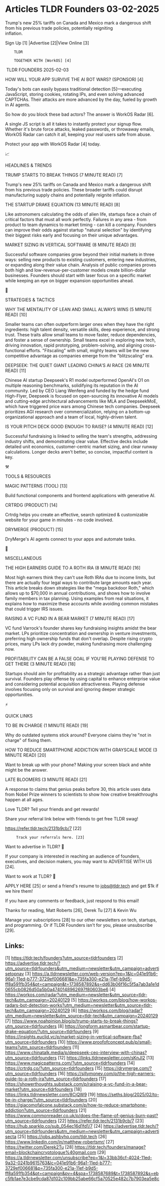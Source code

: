 # Articles TLDR Founders 03-02-2025

Trump's new 25% tariffs on Canada and Mexico mark a dangerous shift
from his previous trade policies, potentially reigniting
inflation. ‌ ‌ ‌ ‌ ‌ ‌ ‌ ‌ ‌ ‌ ‌ ‌ ‌ ‌ ‌ ‌ ‌ ‌ ‌ ‌ ‌ ‌ ‌ ‌ ‌ ‌  ‌ ‌ ‌ ‌ ‌ ‌ ‌ ‌ ‌ ‌ ‌ ‌ ‌ ‌ ‌ ‌ ‌ ‌ ‌ ‌ ‌ ‌ ‌ ‌ ‌ ‌ 


 Sign Up [1] |Advertise [2]|View Online [3] 

		TLDR 

		TOGETHER WITH [WorkOS] [4]

 TLDR FOUNDERS 2025-02-03

 HOW WILL YOUR APP SURVIVE THE AI BOT WARS? (SPONSOR) [4] 

 Today's bots can easily bypass traditional detection [5]—executing
JavaScript, storing cookies, rotating IPs, and even solving advanced
CAPTCHAs. Their attacks are more advanced by the day, fueled by growth
in AI agents.

So how do you block these bad actors? The answer is WorkOS Radar [6].

A single JS script is all it takes to instantly protect your signup
flow. Whether it's brute force attacks, leaked passwords, or throwaway
emails, WorkOS Radar can catch it all, keeping your real users safe
from abuse.

Protect your app with WorkOS Radar [4] today.

📈 

HEADLINES & TRENDS

 TRUMP STARTS TO BREAK THINGS (7 MINUTE READ) [7] 

 Trump's new 25% tariffs on Canada and Mexico mark a dangerous shift
from his previous trade policies. These broader tariffs could disrupt
manufacturing supply chains and potentially reignite inflation. 

 THE STARTUP DRAKE EQUATION (13 MINUTE READ) [8] 

 Like astronomers calculating the odds of alien life, startups face a
chain of critical factors that must all work perfectly. Failures in
any area - from product to team dynamics to market timing - can kill a
company. Founders can improve their odds against startup "natural
selection" by identifying their biggest risks early and focusing on
their unique advantages. 

 MARKET SIZING IN VERTICAL SOFTWARE (8 MINUTE READ) [9] 

 Successful software companies grow beyond their initial markets in
three ways: selling new products to existing customers, entering new
industries, or expanding along their value chain. Analysis of public
companies proves both high and low-revenue-per-customer models create
billion-dollar businesses. Founders should start with laser focus on a
specific market while keeping an eye on bigger expansion opportunities
ahead. 

🧠 

STRATEGIES & TACTICS

 WHY THE MENTALITY OF LEAN AND SMALL ALWAYS WINS (5 MINUTE READ) [10] 

 Smaller teams can often outperform larger ones when they have the
right ingredients: high talent density, versatile skills, deep
experience, and strong trust. These traits allow small teams to move
faster, reduce dependencies, and foster a sense of ownership. Small
teams excel in exploring new tech, driving innovation, rapid
prototyping, problem-solving, and aligning cross-functional efforts.
"Fitscaling" with small, mighty teams will be the new competitive
advantage as companies emerge from the "blitzscaling" era. 

 DEEPSEEK: THE QUIET GIANT LEADING CHINA'S AI RACE (26 MINUTE READ)
[11] 

 Chinese AI startup Deepseek's R1 model outperformed OpenAI's O1 on
multiple reasoning benchmarks, solidifying its reputation in the AI
community. Led by CEO Liang Wenfeng and funded by the hedge fund
High-Flyer, Deepseek is focused on open-sourcing its innovative AI
models and cutting-edge architectural advancements like MLA and
DeepseekMoE, which have triggered price wars among Chinese tech
companies. Deepseek prioritizes AGI research over commercialization,
relying on a bottom-up organizational approach and a team of local,
highly-driven talent. 

 IS YOUR PITCH DECK GOOD ENOUGH TO RAISE? (4 MINUTE READ) [12] 

 Successful fundraising is linked to selling the team's strengths,
addressing industry shifts, and demonstrating clear value. Effective
decks include detailed unit economics, customer-centric market sizing,
and clear runway calculations. Longer decks aren't better, so concise,
impactful content is key. 

⚒️ 

TOOLS & RESOURCES

 MAGIC PATTERNS (TOOL) [13] 

 Build functional components and frontend applications with generative
AI. 

 CRTRDG (PRODUCT) [14] 

 Crtrdg helps you create an effective, search optimized & customizable
website for your game in minutes - no code involved. 

 DRYMERGE (PRODUCT) [15] 

 DryMerge's AI agents connect to your apps and automate tasks. 

🎁 

MISCELLANEOUS

 THE HIGH EARNERS GUIDE TO A ROTH IRA (8 MINUTE READ) [16] 

 Most high earners think they can't use Roth IRAs due to income
limits, but there are actually four legal ways to contribute large
amounts each year. This article breaks down strategies like the "mega
backdoor Roth," which allows up to $70,000 in annual contributions,
and shows how to involve family members in tax planning. Using
examples from real situations, it explains how to maximize these
accounts while avoiding common mistakes that could trigger IRS issues.


 RAISING A VC FUND IN A BEAR MARKET (7 MINUTE READ) [17] 

 VC fund Varrock's founder shares key fundraising insights amidst the
bear market. LPs prioritize concentration and ownership in venture
investments, preferring high ownership funds that don't overlap.
Despite rising crypto prices, many LPs lack dry powder, making
fundraising more challenging now. 

 PROFITABILITY CAN BE A FALSE GOAL IF YOU'RE PLAYING DEFENSE TO GET
THERE (3 MINUTE READ) [18] 

 Startups should aim for profitability as a strategic advantage rather
than just survival. Founders play offense by using capital to enhance
enterprise value and considering potential acquisition attractiveness.
Playing defense involves focusing only on survival and ignoring deeper
strategic opportunities. 

⚡ 

QUICK LINKS

 TO BE IN CHARGE (1 MINUTE READ) [19] 

 Why do outdated systems stick around? Everyone claims they're "not in
charge" of fixing them. 

 HOW TO REDUCE SMARTPHONE ADDICTION WITH GRAYSCALE MODE (3 MINUTE
READ) [20] 

 Want to break up with your phone? Making your screen black and white
might be the answer. 

 LATE BLOOMERS (3 MINUTE READ) [21] 

 A response to claims that genius peaks before 30, this article uses
data from Nobel Prize winners to scientists to show how creative
breakthroughs happen at all ages. 

Love TLDR? Tell your friends and get rewards!

 Share your referral link below with friends to get free TLDR swag! 

 https://refer.tldr.tech/2131b9cb/7 [22] 

		 Track your referrals here. [23] 

Want to advertise in TLDR? 📰

 If your company is interested in reaching an audience of founders,
executives, and decision makers, you may want to ADVERTISE WITH US
[24]. 

Want to work at TLDR? 💼

 APPLY HERE [25] or send a friend's resume to jobs@tldr.tech and get
$1k if we hire them! 

 If you have any comments or feedback, just respond to this email! 

Thanks for reading, 
Matt Roberts [26], Derek Tu [27] & Kevin Wu 

 Manage your subscriptions [28] to our other newsletters on tech,
startups, and programming. Or if TLDR Founders isn't for you, please
unsubscribe [29]. 

 

Links:
------
[1] https://tldr.tech/founders?utm_source=tldrfounders
[2] https://advertise.tldr.tech/?utm_source=tldrfounders&utm_medium=newsletter&utm_campaign=advertisetopnav
[3] https://a.tldrnewsletter.com/web-version?ep=1&lc=041e91b6-96a1-11ed-b777-3729ef006681&p=735fa300-e21a-11ef-b9d5-ff8a591fb354&pt=campaign&t=1738587892&s=dd63b06f16c5f5a7ab3a1e1d0655cb0826d50a5b0a4740148962697f80603be6
[4] https://workos.com/radar?utm_medium=newsletter&utm_source=tldr-tech&utm_campaign=20240129
[5] https://workos.com/blog/how-workos-radars-bot-detection-works?utm_medium=newsletter&utm_source=tldr-tech&utm_campaign=20240129
[6] https://workos.com/blog/radar?utm_medium=newsletter&utm_source=tldr-tech&utm_campaign=20240129
[7] https://www.noahpinion.blog/p/trump-starts-to-break-things?utm_source=tldrfounders
[8] https://longform.asmartbear.com/startup-drake-equation/?utm_source=tldrfounders
[9] https://insights.euclid.vc/p/market-sizing-in-vertical-software-fba?utm_source=tldrfounders
[10] https://www.proofofconcept.pub/p/small-teams?utm_source=tldrfounders
[11] https://www.chinatalk.media/p/deepseek-ceo-interview-with-chinas?utm_source=tldrfounders
[12] https://links.tldrnewsletter.com/sKnJI2
[13] https://www.magicpatterns.com/?utm_source=tldrfounders
[14] https://crtrdg.co/?utm_source=tldrfounders
[15] https://drymerge.com/?utm_source=tldrfounders
[16] https://sillymoney.com/p/the-high-earners-guide-to-a-roth-ira?utm_source=tldrfounders
[17] https://showerthoughts.substack.com/p/raising-a-vc-fund-in-a-bear-market?utm_source=tldrfounders
[18] https://links.tldrnewsletter.com/8CjQW9
[19] https://seths.blog/2025/02/to-be-in-charge/?utm_source=tldrfounders
[20] https://giacomofalcone.substack.com/p/how-to-reduce-smartphone-addiction?utm_source=tldrfounders
[21] https://www.commonreader.co.uk/p/does-the-flame-of-genius-burn-past?utm_source=tldrfounders
[22] https://refer.tldr.tech/2131b9cb/7
[23] https://hub.sparklp.co/sub_054ec16d1fd1/7
[24] https://advertise.tldr.tech/?utm_source=tldrfounders&utm_medium=newsletter&utm_campaign=advertisecta
[25] https://jobs.ashbyhq.com/tldr.tech
[26] https://www.linkedin.com/in/matthew-robertsmr/
[27] https://twitter.com/Derek2Tu
[28] https://tldr.tech/founders/manage?email=blockchaincryptologue%40gmail.com
[29] https://a.tldrnewsletter.com/unsubscribe?ep=1&l=33bb36cf-4024-11ed-9a32-0241b9615763&lc=041e91b6-96a1-11ed-b777-3729ef006681&p=735fa300-e21a-11ef-b9d5-ff8a591fb354&pt=campaign&pv=4&spa=1738587689&t=1738587892&s=ebc5fb1ae7e3cbe9cda87d102c109bb25abe66cf5a70525e482c7b7903ea5e8c